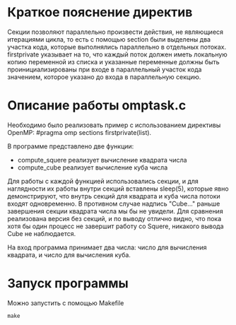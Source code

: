 # Краткое пояснение директив
Секции позволяют параллельно произвести действия, не являющиеся итерациями
цикла, то есть с помощью section были выделены два участка кода, которые выполнялись параллельно в отдельных потоках.
firstprivate указывает на то, что каждый поток должен иметь локальную копию переменной из списка и указанные переменные должны быть проинициализированы
при входе в параллельный участок кода значением, которое указано до входа
в параллельную секцию.

# Описание работы omptask.c
Необходимо было реализовать пример с использованием директивы OpenMP:
#pragma omp sections firstprivate(list).

В программе представлено две функции:
* compute_squere реализует вычисление квадрата числа
* compute_cube реализует вычисление куба числа

Для работы с каждой функцией использовались секции, и для наглядности их 
работы внутри секций вставлены sleep(5), которые явно демонстрируют, что
внутрь секций для квадрата и куба числа потоки входят одновременно. В 
противном случае надпись "Cube..." раньше завершения секции квадрата числа мы
бы не увидели.
Для сравнения реализована версия без секций, и по выводу отлично видно, что 
пока хотя бы один процесс не завершит работу со Squere, никакого вывода Cube
не наблюдается.

На вход программа принимает два числа: число для вычисления квадрата, и число
для вычисления куба.

# Запуск программы
Можно запустить с помощью Makefile
```
make
```